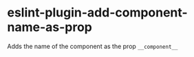 # eslint-plugin-add-component-name-as-prop
Adds the name of the component as the prop `__component__`
